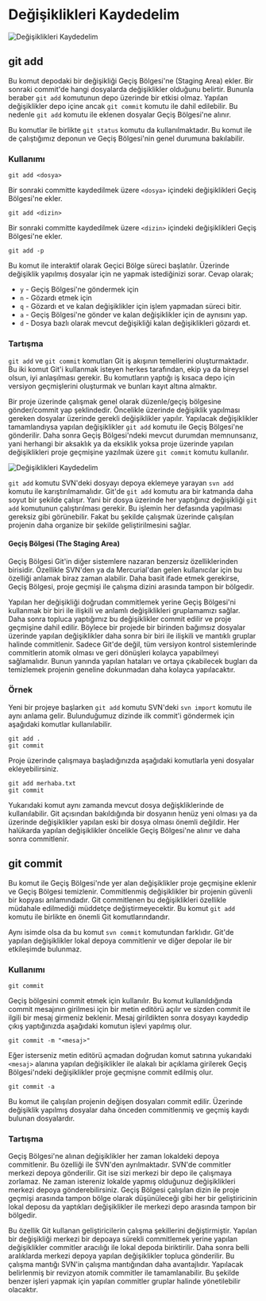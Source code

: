 # Değişiklikleri Kaydedelim

![Değişiklikleri Kaydedelim](https://www.atlassian.com/git/images/tutorials/getting-started/saving-changes/hero.svg)

## git add

Bu komut depodaki bir değişikliği Geçiş Bölgesi'ne (Staging Area) ekler. Bir sonraki commit'de hangi dosyalarda değişiklikler olduğunu belirtir. Bununla beraber ```git add``` komutunun depo üzerinde bir etkisi olmaz. Yapılan değişiklikler depo içine ancak ```git commit``` komutu ile dahil edilebilir. Bu nedenle ```git add``` komutu ile eklenen dosyalar Geçiş Bölgesi'ne alınır.

Bu komutlar ile birlikte ```git status``` komutu da kullanılmaktadır. Bu komut ile de çalıştığımız deponun ve Geçiş Bölgesi'nin genel durumuna bakılabilir.
 
### Kullanımı

```
git add <dosya>
```

Bir sonraki committe kaydedilmek üzere ```<dosya>``` içindeki değişiklikleri Geçiş Bölgesi'ne ekler.

```
git add <dizin>
```

Bir sonraki committe kaydedilmek üzere ```<dizin>``` içindeki değişiklikleri Geçiş Bölgesi'ne ekler.

```
git add -p
```

Bu komut ile interaktif olarak Geçici Bölge süreci başlatılır. Üzerinde değişiklik yapılmış dosyalar için ne yapmak istediğinizi sorar. Cevap olarak;
 
  * ```y``` - Geçiş Bölgesi'ne göndermek için 
  * ```n``` - Gözardı etmek için
  * ```q``` - Gözardı et ve kalan değişiklikler için işlem yapmadan süreci bitir.
  * ```a``` - Geçiş Bölgesi'ne gönder ve kalan değişiklikler için de aynısını yap.
  * ```d``` - Dosya bazlı olarak mevcut değişikliği kalan değişiklikleri gözardı et.

### Tartışma

```git add``` ve ```git commit``` komutları Git iş akışının temellerini oluşturmaktadır. Bu iki komut Git'i kullanmak isteyen herkes tarafından, ekip ya da bireysel olsun, iyi anlaşılması gerekir. Bu komutların yaptığı iş kısaca depo için versiyon geçmişlerini oluşturmak ve bunları kayıt altına almaktır.

Bir proje üzerinde çalışmak genel olarak düzenle/geçiş bölgesine gönder/commit yap şeklindedir. Öncelikle üzerinde değişiklik yapılması gereken dosyalar üzerinde gerekli değişiklikler yapılır. Yapılacak değişiklikler tamamlandıysa yapılan değişiklikler ```git add``` komutu ile Geçiş Bölgesi'ne gönderilir. Daha sonra Geçiş Bölgesi'ndeki mevcut durumdan memnunsanız, yani herhangi bir aksaklık ya da eksiklik yoksa proje üzerinde yapılan değişiklikleri proje geçmişine yazılmak üzere ```git commit``` komutu kullanılır.

![Değişiklikleri Kaydedelim](https://www.atlassian.com/git/images/tutorials/getting-started/saving-changes/01.svg)

```git add``` komutu SVN'deki dosyayı depoya eklemeye yarayan ```svn add``` komutu ile karıştırılmamalıdır. Git'de ```git add``` komutu ara bir katmanda daha soyut bir şekilde çalışır. Yani bir dosya üzerinde her yaptığınız değişikliği ```git add``` komutunun çalıştırılması gerekir. Bu işlemin her defasında yapılması gereksiz gibi görünebilir. Fakat bu şekilde çalışmak üzerinde çalışılan projenin daha organize bir şekilde geliştirilmesini sağlar.

#### Geçiş Bölgesi (The Staging Area)

Geçiş Bölgesi Git'in diğer sistemlere nazaran benzersiz özelliklerinden  birisidir. Özellikle SVN'den ya da Mercurial'dan gelen kullanıcılar için bu özelliği anlamak biraz zaman alabilir. Daha basit ifade etmek gerekirse, Geçiş Bölgesi, proje geçmişi ile çalışma dizini arasında tampon bir bölgedir.

Yapılan her değişikliği doğrudan commitlemek yerine Geçiş Bölgesi'ni kullanmak bir biri ile ilişkili ve anlamlı değişiklikleri gruplamamızı sağlar. Daha sonra topluca yaptığımız bu değişiklikler commit edilir ve proje geçmişine dahil edilir. Böylece bir projede bir birinden bağımsız dosyalar üzerinde yapılan değişiklikler daha sonra bir biri ile ilişkili ve mantıklı gruplar halinde commitlenir. Sadece Git'de değil, tüm versiyon kontrol sistemlerinde commitlerin atomik olması ve geri dönüşleri kolayca yapabilmeyi sağlamalıdır. Bunun yanında yapılan hataları ve ortaya çıkabilecek bugları da temizlemek projenin geneline dokunmadan daha kolayca yapılacaktır.

### Örnek

Yeni bir projeye başlarken ```git add``` komutu SVN'deki ```svn import``` komutu ile aynı anlama gelir. Bulunduğumuz dizinde ilk commit'i göndermek için aşağıdaki komutlar kullanılabilir.

```
git add .
git commit
```

Proje üzerinde çalışmaya başladığınızda aşağıdaki komutlarla yeni dosyalar ekleyebilirsiniz.

```
git add merhaba.txt
git commit
```

Yukarıdaki komut aynı zamanda mevcut dosya değişkliklerinde de kullanılabilir. Git açısından bakıldığında bir dosyanın henüz yeni olması ya da üzerinde değişiklikler yapılan eski bir dosya olması önemli değildir. Her halükarda yapılan değişiklikler öncelikle Geçiş Bölgesi'ne alınır ve daha sonra commitlenir.

## git commit

Bu komut ile Geçiş Bölgesi'nde yer alan değişiklikler proje geçmişine eklenir ve Geçiş Bölgesi temizlenir. Commitlenmiş değişiklikler bir projenin güvenli bir kopyası anlamındadır. Git commitlenen bu değişiklikleri özellikle müdahale edilmediği müddetçe değiştirmeyecektir. Bu komut ```git add``` komutu ile birlikte en önemli Git komutlarındandır.

Aynı isimde olsa da bu komut ```svn commit``` komutundan farklıdır. Git'de yapılan değişiklikler lokal depoya commitlenir ve diğer depolar ile bir etkileşimde bulunmaz.

### Kullanımı

```
git commit
```

Geçiş bölgesini commit etmek için kullanılır. Bu komut kullanıldığında commit mesajının girilmesi için bir metin editörü açılır ve sizden commit ile ilgili bir mesaj girmeniz beklenir. Mesaj girildikten sonra dosyayı kaydedip çıkış yaptığınızda aşağıdaki komutun işlevi yapılmış olur.

```
git commit -m "<mesaj>"
```

Eğer isterseniz metin editörü açmadan doğrudan komut satırına yukarıdaki ```<mesaj>``` alanına yapılan değişiklikler ile alakalı bir açıklama girilerek Geçiş Bölgesi'ndeki değişiklikler proje geçmişne commit edilmiş olur.

```
git commit -a
```

Bu komut ile çalışılan projenin değişen dosyaları commit edilir. Üzerinde değişiklik yapılmış dosyalar daha önceden commitlenmiş ve geçmiş kaydı bulunan dosyalardır.

### Tartışma

Geçiş Bölgesi'ne alınan değişiklikler her zaman lokaldeki depoya commitlenir. Bu özelliği ile SVN'den ayrılmaktadır. SVN'de commitler merkezi depoya gönderilir. Git ise sizi merkezi bir depo ile çalışmaya zorlamaz. Ne zaman istereniz lokalde yapmış olduğunuz değişiklikleri merkezi depoya gönderebilirsiniz. Geçiş Bölgesi çalışılan dizin ile proje geçmişi arasında tampon bölge olarak düşünüleceği gibi her bir geliştiricinin lokal deposu da yaptıkları değişiklikler ile merkezi depo arasında tampon bir bölgedir.

Bu özellik Git kullanan geliştiricilerin çalışma şekillerini değiştirmiştir. Yapılan bir değişikliği merkezi bir depoaya sürekli commitlemek yerine yapılan değişiklikler commitler aracılığı ile lokal depoda biriktirilir. Daha sonra belli aralıklarda merkezi depoya yapılan değişiklikler topluca gönderilir. Bu çalışma mantığı SVN'in çalışma mantığından daha avantajlıdır. Yapılacak belirlenmiş bir revizyon atomik commitler ile tamamlanabilir. Bu şekilde benzer işleri yapmak için yapılan commitler gruplar halinde yönetilebilir olacaktır.